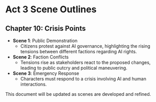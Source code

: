 # Act 3 Scene Outlines

## Chapter 10: Crisis Points
- **Scene 1**: Public Demonstration
  - Citizens protest against AI governance, highlighting the rising tensions between different factions regarding AI rights.
- **Scene 2**: Faction Conflicts
  - Tensions rise as stakeholders react to the proposed changes, leading to public outcry and political maneuvering.
- **Scene 3**: Emergency Response
  - Characters must respond to a crisis involving AI and human interactions.

This document will be updated as scenes are developed and refined.
